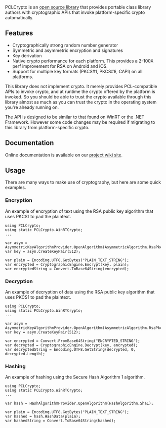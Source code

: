 
PCLCrypto is an [open source library][1] that provides portable class library 
authors with cryptographic APIs that invoke platform-specific crypto 
automatically.

## Features

 * Cryptographically strong random number generator 
 * Symmetric and asymmetric encryption and signatures 
 * Key derivation 
 * Native crypto performance for each platform. This provides a 2-100X perf 
   improvement for RSA on Android and iOS. 
 * Support for multiple key formats (PKCS#1, PKCS#8, CAPI) on all platforms. 

This library does not implement crypto. It merely provides PCL-compatible APIs 
to invoke crypto, and at runtime the crypto offered by the platform is invoked. 
So you should be able to trust the crypto available through this library almost 
as much as you can trust the crypto in the operating system you're already 
running on.

The API is designed to be similar to that found on WinRT or the .NET Framework. 
However some code changes may be required if migrating to this library from 
platform-specific crypto.

## Documentation

Online documentation is available on our [project wiki site][2].

## Usage

There are many ways to make use of cryptography, but here are some quick 
examples. 

### Encryption

An example of encryption of text using the RSA public key algorithm that uses 
PKCS1 to pad the plaintext.

    using PCLCrypto;
    using static PCLCrypto.WinRTCrypto;
    ...
    
    var asym = AsymmetricKeyAlgorithmProvider.OpenAlgorithm(AsymmetricAlgorithm.RsaPkcs1);
    var key = asym.CreateKeyPair(512);
    
    var plain = Encoding.UTF8.GetBytes("PLAIN_TEXT_STRING");
    var encrypted = CryptographicEngine.Encrypt(key, plain);
    var encryptedString = Convert.ToBase64String(encrypted);

### Decryption

An example of decryption of data using the RSA public key algorithm that uses 
PKCS1 to pad the plaintext.

    using PCLCrypto;
    using static PCLCrypto.WinRTCrypto;
    ...
    
    var asym = AsymmetricKeyAlgorithmProvider.OpenAlgorithm(AsymmetricAlgorithm.RsaPkcs1);
    var key = asym.CreateKeyPair(512);
    
    var encrypted = Convert.FromBase64String("ENCRYPTED_STRING");
    var decrypted = CryptographicEngine.Decrypt(key, encrypted);
    var decryptedString = Encoding.UTF8.GetString(decrypted, 0, decrypted.Length);

### Hashing

An example of hashing using the Secure Hash Algorithm 1 algorithm.

    using PCLCrypto;
    using static PCLCrypto.WinRTCrypto;
    ...
    
    var hash = HashAlgorithmProvider.OpenAlgorithm(HashAlgorithm.Sha1);
    
    var plain = Encoding.UTF8.GetBytes("PLAIN_TEXT_STRING");
    var hashed = hash.HashData(plain);
    var hashedString = Convert.ToBase64String(hashed);

 [1]: http://github.com/aarnott/pclcrypto
 [2]: https://github.com/aarnott/pclcrypto/wiki
